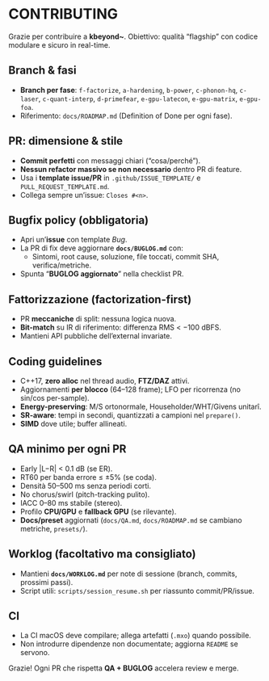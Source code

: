 # CONTRIBUTING

Grazie per contribuire a **kbeyond~**. Obiettivo: qualità “flagship” con codice modulare e sicuro in real-time.

## Branch & fasi
- **Branch per fase**: `f-factorize`, `a-hardening`, `b-power`, `c-phonon-hq`, `c-laser`, `c-quant-interp`, `d-primefear`, `e-gpu-latecon`, `e-gpu-matrix`, `e-gpu-foa`.
- Riferimento: `docs/ROADMAP.md` (Definition of Done per ogni fase).

## PR: dimensione & stile
- **Commit perfetti** con messaggi chiari (“cosa/perché”).
- **Nessun refactor massivo se non necessario** dentro PR di feature.
- Usa i **template issue/PR** in `.github/ISSUE_TEMPLATE/` e `PULL_REQUEST_TEMPLATE.md`.
- Collega sempre un’issue: `Closes #<n>`.

## Bugfix policy (obbligatoria)
- Apri un’**issue** con template *Bug*.
- La PR di fix deve aggiornare **`docs/BUGLOG.md`** con:
  - Sintomi, root cause, soluzione, file toccati, commit SHA, verifica/metriche.
- Spunta “**BUGLOG aggiornato**” nella checklist PR.

## Fattorizzazione (factorization-first)
- PR **meccaniche** di split: nessuna logica nuova.
- **Bit-match** su IR di riferimento: differenza RMS < −100 dBFS.
- Mantieni API pubbliche dell’external invariate.

## Coding guidelines
- C++17, **zero alloc** nel thread audio, **FTZ/DAZ** attivi.
- Aggiornamenti **per blocco** (64–128 frame); LFO per ricorrenza (no sin/cos per-sample).
- **Energy-preserving**: M/S ortonormale, Householder/WHT/Givens unitarî.
- **SR-aware**: tempi in secondi, quantizzati a campioni nel `prepare()`.
- **SIMD** dove utile; buffer allineati.

## QA minimo per ogni PR
- Early |L−R| < 0.1 dB (se ER).
- RT60 per banda errore ≤ ±5% (se coda).
- Densità 50–500 ms senza periodi corti.
- No chorus/swirl (pitch-tracking pulito).
- IACC 0–80 ms stabile (stereo).
- Profilo **CPU/GPU** e **fallback GPU** (se rilevante).
- **Docs/preset** aggiornati (`docs/QA.md`, `docs/ROADMAP.md` se cambiano metriche, `presets/`).

## Worklog (facoltativo ma consigliato)
- Mantieni **`docs/WORKLOG.md`** per note di sessione (branch, commits, prossimi passi).
- Script utili: `scripts/session_resume.sh` per riassunto commit/PR/issue.

## CI
- La CI macOS deve compilare; allega artefatti (`.mxo`) quando possibile.
- Non introdurre dipendenze non documentate; aggiorna `README` se servono.

Grazie! Ogni PR che rispetta **QA + BUGLOG** accelera review e merge.
